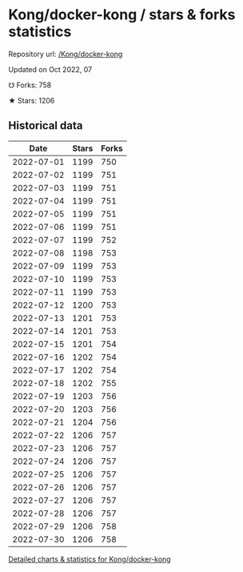 # Kong/docker-kong / stars & forks statistics

Repository url: [/Kong/docker-kong](https://github.com/Kong/docker-kong)

Updated on Oct 2022, 07

☋ Forks: 758

★ Stars: 1206

## Historical data
| Date | Stars | Forks |
|------|-------|-------|
| 2022-07-01 | 1199 | 750 | 
| 2022-07-02 | 1199 | 751 | 
| 2022-07-03 | 1199 | 751 | 
| 2022-07-04 | 1199 | 751 | 
| 2022-07-05 | 1199 | 751 | 
| 2022-07-06 | 1199 | 751 | 
| 2022-07-07 | 1199 | 752 | 
| 2022-07-08 | 1198 | 753 | 
| 2022-07-09 | 1199 | 753 | 
| 2022-07-10 | 1199 | 753 | 
| 2022-07-11 | 1199 | 753 | 
| 2022-07-12 | 1200 | 753 | 
| 2022-07-13 | 1201 | 753 | 
| 2022-07-14 | 1201 | 753 | 
| 2022-07-15 | 1201 | 754 | 
| 2022-07-16 | 1202 | 754 | 
| 2022-07-17 | 1202 | 754 | 
| 2022-07-18 | 1202 | 755 | 
| 2022-07-19 | 1203 | 756 | 
| 2022-07-20 | 1203 | 756 | 
| 2022-07-21 | 1204 | 756 | 
| 2022-07-22 | 1206 | 757 | 
| 2022-07-23 | 1206 | 757 | 
| 2022-07-24 | 1206 | 757 | 
| 2022-07-25 | 1206 | 757 | 
| 2022-07-26 | 1206 | 757 | 
| 2022-07-27 | 1206 | 757 | 
| 2022-07-28 | 1206 | 757 | 
| 2022-07-29 | 1206 | 758 | 
| 2022-07-30 | 1206 | 758 | 


[Detailed charts & statistics for Kong/docker-kong](https://reviewgithub.com/rep/Kong/docker-kong)

